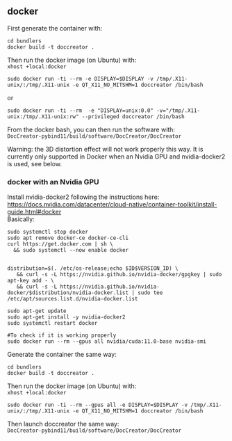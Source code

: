 
## docker

First generate the container with:  
```
cd bundlers
docker build -t doccreator .
```

Then run the docker image (on Ubuntu) with:  
`xhost +local:docker`

`sudo docker run -ti --rm -e DISPLAY=$DISPLAY -v /tmp/.X11-unix/:/tmp/.X11-unix -e QT_X11_NO_MITSHM=1 doccreator /bin/bash`

or  

`sudo docker run -ti --rm  -e "DISPLAY=unix:0.0" -v="/tmp/.X11-unix:/tmp/.X11-unix:rw" --privileged doccreator /bin/bash`

From the docker bash, you can then run the software with:  
`DocCreator-pybind11/build/software/DocCreator/DocCreator`

Warning: the 3D distortion effect will not work properly this way. It is currently only supported in Docker when an Nvidia GPU and nvidia-docker2 is used, see below.

### docker with an Nvidia GPU 

Install nvidia-docker2 following the instructions here: https://docs.nvidia.com/datacenter/cloud-native/container-toolkit/install-guide.html#docker  
Basically:
```
sudo systemctl stop docker
sudo apt remove docker-ce docker-ce-cli
curl https://get.docker.com | sh \
  && sudo systemctl --now enable docker


distribution=$(. /etc/os-release;echo $ID$VERSION_ID) \
   && curl -s -L https://nvidia.github.io/nvidia-docker/gpgkey | sudo apt-key add - \
   && curl -s -L https://nvidia.github.io/nvidia-docker/$distribution/nvidia-docker.list | sudo tee /etc/apt/sources.list.d/nvidia-docker.list

sudo apt-get update
sudo apt-get install -y nvidia-docker2
sudo systemctl restart docker

#To check if it is working properly
sudo docker run --rm --gpus all nvidia/cuda:11.0-base nvidia-smi

```

Generate the container the same way:  
```
cd bundlers
docker build -t doccreator .
```

Then run the docker image (on Ubuntu) with:  
`xhost +local:docker`

`sudo docker run -ti --rm --gpus all -e DISPLAY=$DISPLAY -v /tmp/.X11-unix/:/tmp/.X11-unix -e QT_X11_NO_MITSHM=1 doccreator /bin/bash`

Then launch doccreator the same way:  
`DocCreator-pybind11/build/software/DocCreator/DocCreator`

